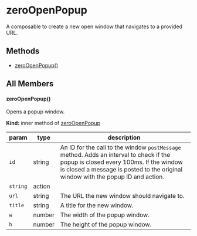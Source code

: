 # zeroOpenPopup


A composable to create a new open window that navigates to a provided URL.

## Methods


 - [zeroOpenPopup()](#zeroopenpopup)

## All Members 

#### zeroOpenPopup()


Opens a popup window.


**Kind:** inner method of [zeroOpenPopup](#zeroopenpopup)

| param | type | description |
| ----- | ---- | ----------- |
| `id` | string | An ID for the call to the window `postMessage` method. Adds an interval to check if the popup is closed every 100ms. If the window is closed a message is posted to the original window with the popup ID and action. |
| `string` | action |  |
| `url` | string | The URL the new window should navigate to. |
| `title` | string | A title for the new window. |
| `w` | number | The width of the popup window. |
| `h` | number | The height of the popup window. |

